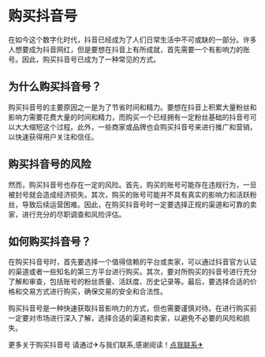 # 购买抖音号

在如今这个数字化时代，抖音已经成为了人们日常生活中不可或缺的一部分。许多人想要成为抖音网红，但是要想在抖音上有所成就，首先需要一个有影响力的账号。因此，购买抖音号已成为了一种常见的方式。

## 为什么购买抖音号？

购买抖音号的主要原因之一是为了节省时间和精力。要想在抖音上积累大量粉丝和影响力需要花费大量的时间和精力，而购买一个已经拥有一定粉丝基础的抖音号可以大大缩短这个过程。此外，一些商家或品牌也会购买抖音号来进行推广和营销，以快速获得用户关注和信任。

## 购买抖音号的风险

然而，购买抖音号也存在一定的风险。首先，购买的账号可能存在违规行为，一旦被封号就会造成经济损失。其次，购买的账号可能并不具有真实的影响力和活跃粉丝，导致后续运营困难。因此，在购买抖音号时一定要选择正规的渠道和可靠的卖家，进行充分的尽职调查和风险评估。

## 如何购买抖音号？

在购买抖音号时，首先要选择一个值得信赖的平台或卖家，可以通过抖音官方认证的渠道或者一些知名的第三方平台进行购买。其次，要对所购买的抖音号进行充分了解和审查，包括账号的粉丝质量、活跃度、历史记录等。最后，要选择合适的价格和交易方式进行购买，确保交易的安全和合法性。

购买抖音号是一种快速获取抖音影响力的方式，但也需要谨慎对待。在进行购买前一定要对市场进行深入了解，选择合适的渠道和卖家，以避免不必要的风险和损失。

更多关于购买抖音号 请通过✈与我们联系,感谢阅读！[点我联系✈](https://u.k02.cc)